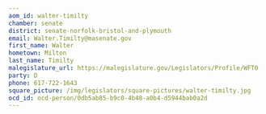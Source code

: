 ```yaml
---
aom_id: walter-timilty
chamber: senate
district: senate-norfolk-bristol-and-plymouth
email: Walter.Timilty@masenate.gov
first_name: Walter
hometown: Milton
last_name: Timilty
malegislature_url: https://malegislature.gov/Legislators/Profile/WFT0
party: D
phone: 617-722-1643
square_picture: /img/legislators/square-pictures/walter-timilty.jpg
ocd_id: ocd-person/0db5ab85-b9c0-4b48-a0b4-d5944bab0a2d
---
```

